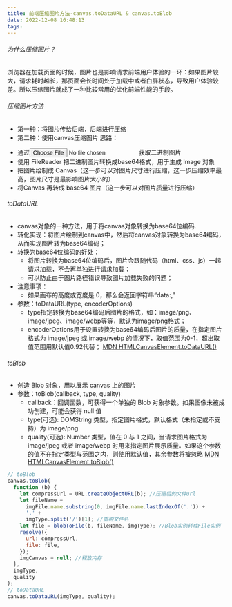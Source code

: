 ```yaml
---
title: 前端压缩图片方法-canvas.toDataURL & canvas.toBlob
date: 2022-12-08 16:48:13
tags:
---
```


###### 为什么压缩图片？
浏览器在加载页面的时候，图片也是影响请求前端用户体验的一环：如果图片较大，请求耗时越长，那页面会长时间处于加载中或者白屏状态，导致用户体验较差。所以压缩图片就成了一种比较常用的优化前端性能的手段。

###### 压缩图片方法
* 第一种：将图片传给后端，后端进行压缩
* 第二种：使用canvas压缩图片
思路：
- 通过<input type="file"/>获取二进制图片
- 使用 FileReader 把二进制图片转换成base64格式，用于生成 Image 对象
- 把图片绘制成 Canvas（这一步可以对图片尺寸进行压缩，这一步压缩效率最高，图片尺寸是最影响图片大小的）
- 将Canvas 再转成 base64 图片（这一步可以对图片质量进行压缩）

###### toDataURL
* canvas对象的一种方法，用于将canvas对象转换为base64位编码.
* 转化实现：将图片绘制到canvas中，然后将canvas对象转换为base64编码，从而实现图片转为base64编码；
* 转换为base64位编码的好处：
  - 将图片转换为base64位编码后，图片会跟随代码（html、css、js）一起请求加载，不会再单独进行请求加载；
  - 可以防止由于图片路径错误导致图片加载失败的问题；
* 注意事项：
  - 如果画布的高度或宽度是 0，那么会返回字符串“data:,”
* 参数：toDataURL(type, encoderOptions)
  - type指定转换为base64编码后图片的格式，如：image/png、image/jpeg、image/webp等等，默认为image/png格式；
  - encoderOptions用于设置转换为base64编码后图片的质量，在指定图片格式为 image/jpeg 或 image/webp 的情况下，取值范围为0-1，超出取值范围用默认值0.92代替；
[MDN HTMLCanvasElement.toDataURL()](https://developer.mozilla.org/zh-CN/docs/Web/API/HTMLCanvasElement/toDataURL)

###### toBlob
* 创造 Blob 对象，用以展示 canvas 上的图片
* 参数：toBlob(callback, type, quality)
  - callback：回调函数，可获得一个单独的 Blob 对象参数。如果图像未被成功创建，可能会获得 null 值
  - type(可选): DOMString 类型，指定图片格式，默认格式（未指定或不支持）为 image/png
  - quality(可选): Number 类型，值在 0 与 1 之间，当请求图片格式为 image/jpeg 或者 image/webp 时用来指定图片展示质量。如果这个参数的值不在指定类型与范围之内，则使用默认值，其余参数将被忽略
[MDN HTMLCanvasElement.toBlob()](https://developer.mozilla.org/zh-CN/docs/Web/API/HTMLCanvasElement/toBlob)

```javascript
// toBlob
canvas.toBlob(
  function (b) {
    let compressUrl = URL.createObjectURL(b); //压缩后的文件url
    let fileName =
      imgFile.name.substring(0, imgFile.name.lastIndexOf('.')) +
      '.' +
      imgType.split('/')[1]; //重构文件名
    let file = blobToFile(b, fileName, imgType); //Blob实例转成File实例
    resolve({
      url: compressUrl,
      file: file,
    });
    imgCanvas = null; //释放内存
  },
  imgType,
  quality
);
// toDataURL
canvas.toDataURL(imgType, quality);
```
